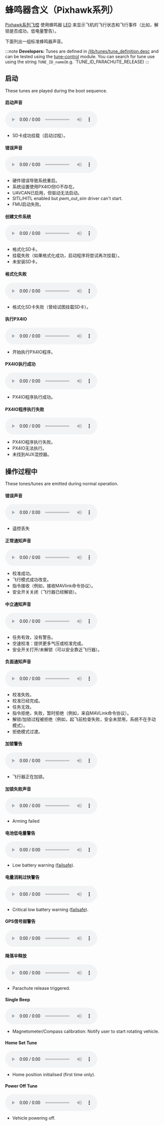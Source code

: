 # 蜂鸣器含义（Pixhawk系列）

[Pixhawk系列飞控](../flight_controller/pixhawk_series.md) 使用蜂鸣器 [LED](../getting_started/led_meanings.md) 来显示飞机的飞行状态和飞行事件（比如，解锁是否成功，低电量警告）。

下面列出一组标准蜂鸣器声音。

:::note
**Developers:** Tunes are defined in [/lib/tunes/tune_definition.desc](https://github.com/PX4/PX4-Autopilot/blob/release/1.14/src/lib/tunes/tune_definition.desc) and can be tested using the [tune-control](../modules/modules_system.md#tune-control) module. You can search for tune use using the string `TUNE_ID_name`(e.g. `TUNE_ID_PARACHUTE_RELEASE)
:::


## 启动

These tunes are played during the boot sequence.
<!-- https://github.com/PX4/PX4-Autopilot/blob/release/1.14/ROMFS/px4fmu_common/init.d/rcS --> 


#### 启动声音

<audio controls>
  <source src="../../assets/tunes/1_startup_tone.mp3" type="audio/mpeg">
Your browser does not support the audio element.
</audio>
<!-- tune: 1, STARTUP -->

- SD卡成功挂载（启动过程）。

#### 错误声音

<audio controls>
  <source src="../../assets/tunes/2_error_tune.mp3" type="audio/mpeg">
Your browser does not support the audio element.
</audio>
<!-- tune 2, ERROR_TUNE -->

- 硬件错误导致系统重启。
- 系统设置使用PX4IO但IO不存在。
- UAVCAN已启用，但驱动无法启动。
- SITL/HITL enabled but *pwm_out_sim* driver can't start.
- FMU启动失败。


#### 创建文件系统

<audio controls>
  <source src="../../assets/tunes/16_make_fs.mp3" type="audio/mpeg">
Your browser does not support the audio element.
</audio>
<!-- 14, SD_INIT (previously tune 16) -->

- 格式化SD卡。
- 挂载失败（如果格式化成功，启动程序将尝试再次挂载）。
- 未安装SD卡。


#### 格式化失败

<audio controls>
  <source src="../../assets/tunes/17_format_failed.mp3" type="audio/mpeg">
Your browser does not support the audio element.
</audio>
<!-- 15, SD_ERROR (previously 17) -->

- 格式化SD卡失败（曾经试图挂载SD卡）。


#### 执行PX4IO

<audio controls>
  <source src="../../assets/tunes/18_program_px4io.mp3" type="audio/mpeg">
Your browser does not support the audio element.
</audio>
<!-- 16, PROG_PX4IO (previously id 18) -->

- 开始执行PX4IO程序。

#### PX4IO执行成功

<audio controls>
  <source src="../../assets/tunes/19_program_px4io_success.mp3" type="audio/mpeg">
Your browser does not support the audio element.
</audio>
<!-- 17, PROG_PX4IO_OK (previously tune 19) -->

- PX4IO程序执行成功。

#### PX4IO程序执行失败

<audio controls>
  <source src="../../assets/tunes/20_program_px4io_fail.mp3" type="audio/mpeg">
Your browser does not support the audio element.
</audio>
<!-- 18, PROG_PX4IO_ERR (previously tune 20) -->

- PX4IO程序执行失败。
- PX4IO无法执行。
- 未找到AUX混控器。


## 操作过程中

These tones/tunes are emitted during normal operation.

<a id="error_tune_operational"></a>

#### 错误声音

<audio controls>
  <source src="../../assets/tunes/2_error_tune.mp3" type="audio/mpeg">
Your browser does not support the audio element.
</audio>
<!-- 2, ERROR_TUNE -->

- 遥控丢失

#### 正常通知声音

<audio controls>
  <source src="../../assets/tunes/3_notify_positive_tone.mp3" type="audio/mpeg">
Your browser does not support the audio element.
</audio>
<!-- 3, NOTIFY_POSITIVE -->

- 校准成功。
- 飞行模式成功改变。
- 指令接收（例如，接收MAVlink命令协议）。
- 安全开关关闭（飞行器已经解锁）。

#### 中立通知声音

<audio controls>
  <source src="../../assets/tunes/4_notify_neutral_tone.mp3" type="audio/mpeg">
Your browser does not support the audio element.
</audio>
<!-- 4, NOTIFY_NEUTRAL -->

- 任务有效，没有警告。
- 空速校准：提供更多气压或校准完成。
- 安全开关打开/未解锁（可以安全靠近飞行器）。

#### 负面通知声音

<audio controls>
  <source src="../../assets/tunes/5_notify_negative_tone.mp3" type="audio/mpeg">
Your browser does not support the audio element.
</audio>
<!-- 5, NOTIFY_NEGATIVE -->

- 校准失败。
- 校准已经完成。
- 任务无效。
- 指令拒绝，失败，暂时拒绝（例如，来自MAVLink命令协议）。
- 解锁/加锁过程被拒绝（例如，起飞前检查失败，安全未禁用，系统不在手动模式）。
- 拒绝模式过渡。

#### 加锁警告

<audio controls>
  <source src="../../assets/tunes/6_arming_warning.mp3" type="audio/mpeg">
Your browser does not support the audio element.
</audio>
<!-- 6, ARMING_WARNING -->

- 飞行器正在加锁。

#### 加锁失败声音

<audio controls>
  <source src="../../assets/tunes/10_arming_failure_tune.mp3" type="audio/mpeg">
Your browser does not support the audio element.
</audio>
<!-- 10, ARMING_FAILURE -->

- Arming failed

#### 电池低电量警告

<audio controls>
  <source src="../../assets/tunes/7_battery_warning_slow.mp3" type="audio/mpeg">
Your browser does not support the audio element.
</audio>
<!-- 7,  BATTERY_WARNING_SLOW -->

- Low battery warning ([failsafe](../config/safety.md#low-battery-failsafe)).

#### 电量消耗过快警告

<audio controls>
  <source src="../../assets/tunes/8_battery_warning_fast.mp3" type="audio/mpeg">
Your browser does not support the audio element.
</audio>
<!-- 8, BATTERY_WARNING_FAST -->

- Critical low battery warning ([failsafe](../config/safety.md#low-battery-failsafe)).


#### GPS信号弱警告

<audio controls>
  <source src="../../assets/tunes/9_gps_warning_slow.mp3" type="audio/mpeg">
Your browser does not support the audio element.
</audio>
<!-- 9,  GPS_WARNING -->

#### 降落伞释放

<audio controls>
  <source src="../../assets/tunes/11_parachute_release.mp3" type="audio/mpeg">
Your browser does not support the audio element.
</audio>
<!-- 11, PARACHUTE_RELEASE -->

- Parachute release triggered.


#### Single Beep

<audio controls>
  <source src="../../assets/tunes/14_single_beep.mp3" type="audio/mpeg">
Your browser does not support the audio element.
</audio>
<!-- 12, SINGLE_BEEP (previously was id 14 -->

- Magnetometer/Compass calibration: Notify user to start rotating vehicle.

#### Home Set Tune

<audio controls>
  <source src="../../assets/tunes/15_home_set_tune.mp3" type="audio/mpeg">
Your browser does not support the audio element.
</audio>
<!-- 13, HOME_SET (previously id 15) -->

- Home position initialised (first time only).

#### Power Off Tune

<audio controls>
  <source src="../../assets/tunes/power_off_tune.mp3" type="audio/mpeg">
Your browser does not support the audio element.
</audio>

- Vehicle powering off.

<!--19, POWER_OFF -->
